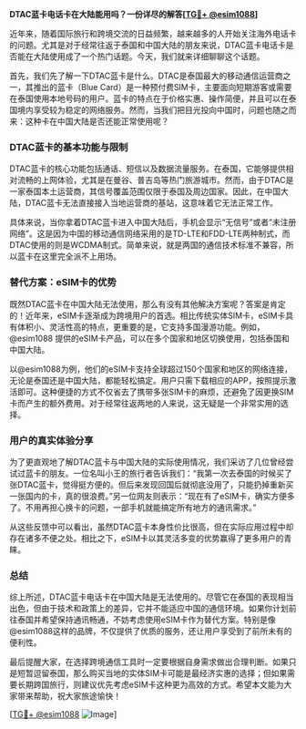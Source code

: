 **DTAC蓝卡电话卡在大陆能用吗？一份详尽的解答[[TG💪+ @esim1088](https://t.me/s/esim1088)]**

近年来，随着国际旅行和跨境交流的日益频繁，越来越多的人开始关注海外电话卡的问题。尤其是对于经常往返于泰国和中国大陆的朋友来说，DTAC蓝卡电话卡是否能在大陆使用成了一个热门话题。今天，我们就来详细聊聊这个话题。

首先，我们先了解一下DTAC蓝卡是什么。DTAC是泰国最大的移动通信运营商之一，其推出的蓝卡（Blue Card）是一种预付费SIM卡，主要面向短期游客或需要在泰国使用本地号码的用户。蓝卡的特点在于价格实惠、操作简便，并且可以在泰国境内享受较为稳定的网络服务。然而，当我们把目光投向中国时，问题也随之而来：这种卡在中国大陆是否还能正常使用呢？

### DTAC蓝卡的基本功能与限制

DTAC蓝卡的核心功能包括通话、短信以及数据流量服务。在泰国，它能够提供相对流畅的上网体验，尤其是在曼谷、普吉岛等热门旅游城市。然而，由于DTAC是一家泰国本土运营商，其信号覆盖范围仅限于泰国及周边国家。因此，在中国大陆，DTAC蓝卡无法直接接入当地运营商的基站，这意味着它无法正常工作。

具体来说，当你拿着DTAC蓝卡进入中国大陆后，手机会显示“无信号”或者“未注册网络”。这是因为中国的移动通信网络采用的是TD-LTE和FDD-LTE两种制式，而DTAC使用的则是WCDMA制式。简单来说，就是两国的通信技术标准不兼容，所以蓝卡在这里完全派不上用场。

### 替代方案：eSIM卡的优势

既然DTAC蓝卡在中国大陆无法使用，那么有没有其他解决方案呢？答案是肯定的！近年来，eSIM卡逐渐成为跨境用户的首选。相比传统实体SIM卡，eSIM卡具有体积小、灵活性高的特点，更重要的是，它支持多国漫游功能。例如，@esim1088 提供的eSIM卡产品，可以在多个国家和地区切换使用，包括泰国和中国大陆。

以@esim1088为例，他们的eSIM卡支持全球超过150个国家和地区的网络连接，无论是泰国还是中国大陆，都能轻松搞定。用户只需下载相应的APP，按照提示激活即可。这种便捷的方式不仅省去了携带多张SIM卡的麻烦，还避免了因更换SIM卡而产生的额外费用。对于经常往返两地的人来说，这无疑是一个非常实用的选择。

### 用户的真实体验分享

为了更直观地了解DTAC蓝卡与中国大陆的实际使用情况，我们采访了几位曾经尝试过蓝卡的朋友。一位名叫小王的旅行者告诉我们：“我第一次去泰国的时候买了张DTAC蓝卡，觉得挺方便的。但后来发现回国后就彻底没用了，只能扔掉重新买一张国内的卡，真的很浪费。”另一位网友则表示：“现在有了eSIM卡，确实方便多了。不用再担心换卡的问题，一部手机就能搞定所有地方的通讯需求。”

从这些反馈中可以看出，虽然DTAC蓝卡本身性价比很高，但在实际应用过程中却存在诸多不便之处。相比之下，eSIM卡以其灵活多变的优势赢得了更多用户的青睐。

### 总结

综上所述，DTAC蓝卡电话卡在中国大陆是无法使用的。尽管它在泰国的表现相当出色，但由于技术和政策上的差异，它并不能适应中国的通信环境。如果你计划前往泰国并希望保持通讯畅通，不妨考虑使用eSIM卡作为替代方案。特别是像@esim1088这样的品牌，不仅提供了优质的服务，还让用户享受到了前所未有的便利性。

最后提醒大家，在选择跨境通信工具时一定要根据自身需求做出合理判断。如果只是短暂逗留泰国，那么购买当地的实体SIM卡可能是最经济实惠的选择；但如果需要长期跨国旅行，则建议优先考虑eSIM卡这种更为高效的方式。希望本文能为大家带来帮助，祝大家旅途愉快！

[[TG💪+ @esim1088](https://t.me/s/esim1088) ![Image](https://i.postimg.cc/4NQfJmqS/Snipaste-2025-05-13-00-14-12.png)]